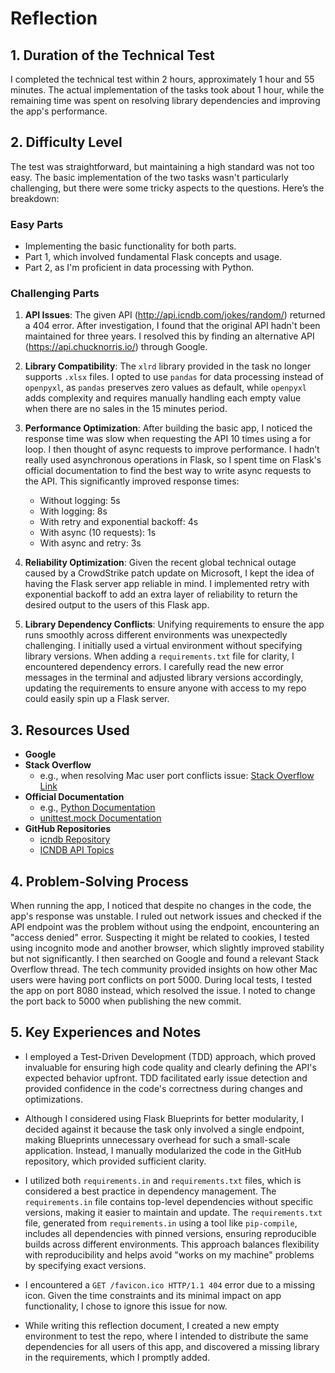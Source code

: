 # Reflection

## 1. Duration of the Technical Test
I completed the technical test within 2 hours, approximately 1 hour and 55 minutes. The actual implementation of the tasks took about 1 hour, while the remaining time was spent on resolving library dependencies and improving the app's performance.

## 2. Difficulty Level
The test was straightforward, but maintaining a high standard was not too easy. The basic implementation of the two tasks wasn't particularly challenging, but there were some tricky aspects to the questions. Here’s the breakdown:

### Easy Parts
- Implementing the basic functionality for both parts.
- Part 1, which involved fundamental Flask concepts and usage.
- Part 2, as I'm proficient in data processing with Python.

### Challenging Parts
1. **API Issues**: The given API (http://api.icndb.com/jokes/random/) returned a 404 error. After investigation, I found that the original API hadn't been maintained for three years. I resolved this by finding an alternative API (https://api.chucknorris.io/) through Google.

2. **Library Compatibility**: The `xlrd` library provided in the task no longer supports `.xlsx` files. I opted to use `pandas` for data processing instead of `openpyxl`, as `pandas` preserves zero values as default, while `openpyxl` adds complexity and requires manually handling each empty value when there are no sales in the 15 minutes period.

3. **Performance Optimization**: After building the basic app, I noticed the response time was slow when requesting the API 10 times using a for loop. I then thought of async requests to improve performance. I hadn’t really used asynchronous operations in Flask, so I spent time on Flask's official documentation to find the best way to write async requests to the API. This significantly improved response times:
   - Without logging: 5s
   - With logging: 8s
   - With retry and exponential backoff: 4s
   - With async (10 requests): 1s
   - With async and retry: 3s

4. **Reliability Optimization**: Given the recent global technical outage caused by a CrowdStrike patch update on Microsoft, I kept the idea of having the Flask server app reliable in mind. I implemented retry with exponential backoff to add an extra layer of reliability to return the desired output to the users of this Flask app.

5. **Library Dependency Conflicts**: Unifying requirements to ensure the app runs smoothly across different environments was unexpectedly challenging. I initially used a virtual environment without specifying library versions. When adding a `requirements.txt` file for clarity, I encountered dependency errors. I carefully read the new error messages in the terminal and adjusted library versions accordingly, updating the requirements to ensure anyone with access to my repo could easily spin up a Flask server.

## 3. Resources Used
- **Google**
- **Stack Overflow**
  - e.g., when resolving Mac user port conflicts issue: [Stack Overflow Link](https://stackoverflow.com/questions/72795799/how-to-solve-403-error-with-flask-in-python)
- **Official Documentation**
  - e.g., [Python Documentation](https://docs.python.org/)
  - [unittest.mock Documentation](https://docs.python.org/3/library/unittest.mock.html)
- **GitHub Repositories**
  - [icndb Repository](https://github.com/lorciv/icndb)
  - [ICNDB API Topics](https://github.com/topics/icndb-api)

## 4. Problem-Solving Process
When running the app, I noticed that despite no changes in the code, the app's response was unstable. I ruled out network issues and checked if the API endpoint was the problem without using the endpoint, encountering an "access denied" error. Suspecting it might be related to cookies, I tested using incognito mode and another browser, which slightly improved stability but not significantly. I then searched on Google and found a relevant Stack Overflow thread. The tech community provided insights on how other Mac users were having port conflicts on port 5000. During local tests, I tested the app on port 8080 instead, which resolved the issue. I noted to change the port back to 5000 when publishing the new commit.

## 5. Key Experiences and Notes
- I employed a Test-Driven Development (TDD) approach, which proved invaluable for ensuring high code quality and clearly defining the API's expected behavior upfront. TDD facilitated early issue detection and provided confidence in the code's correctness during changes and optimizations.

- Although I considered using Flask Blueprints for better modularity, I decided against it because the task only involved a single endpoint, making Blueprints unnecessary overhead for such a small-scale application. Instead, I manually modularized the code in the GitHub repository, which provided sufficient clarity.

- I utilized both `requirements.in` and `requirements.txt` files, which is considered a best practice in dependency management. The `requirements.in` file contains top-level dependencies without specific versions, making it easier to maintain and update. The `requirements.txt` file, generated from `requirements.in` using a tool like `pip-compile`, includes all dependencies with pinned versions, ensuring reproducible builds across different environments. This approach balances flexibility with reproducibility and helps avoid "works on my machine" problems by specifying exact versions.

- I encountered a `GET /favicon.ico HTTP/1.1 404` error due to a missing icon. Given the time constraints and its minimal impact on app functionality, I chose to ignore this issue for now.

- While writing this reflection document, I created a new empty environment to test the repo, where I intended to distribute the same dependencies for all users of this app, and discovered a missing library in the requirements, which I promptly added.
